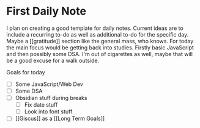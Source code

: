 # First Daily Note

I plan on creating a good template for daily notes. Current ideas are to include a recurring to-do as well as additional to-do for the specific day. Maybe a [[gratitude]] section like the general mass, who knows. For today the main focus would be getting back into studies. Firstly basic JavaScript and then possibly some DSA. I'm out of cigarettes as well, maybe that will be a good excuse for a walk outside.

Goals for today
- [ ] Some JavaScript/Web Dev
- [ ] Some DSA
- [ ] Obsidian stuff during breaks
	- [ ] Fix date stuff
	- [ ] Look into font stuff
- [ ] [[Giscus]] as a [[Long Term Goals]]
